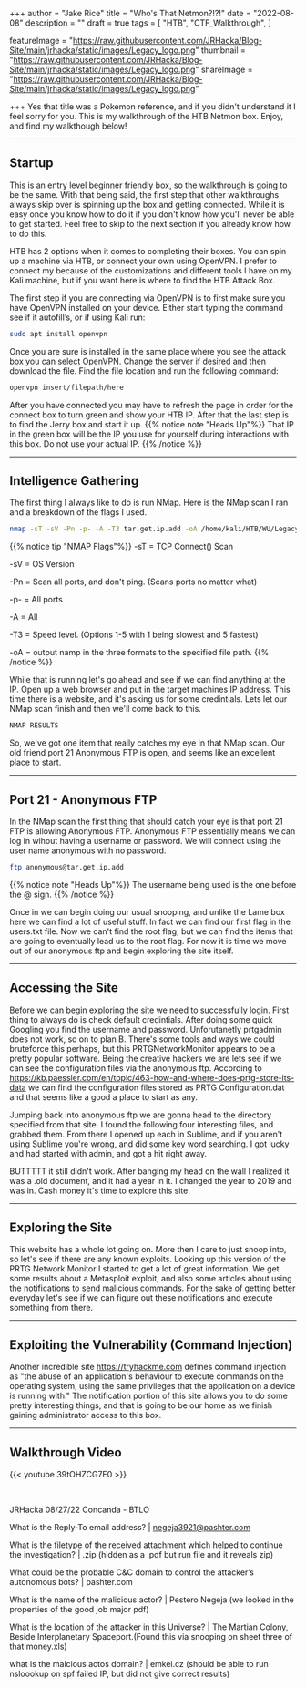 +++
author = "Jake Rice"
title = "Who's That Netmon?!?!"
date = "2022-08-08"
description = ""
draft = true
tags = [
    "HTB",
    "CTF_Walkthrough",
]

featureImage = "https://raw.githubusercontent.com/JRHacka/Blog-Site/main/jrhacka/static/images/Legacy_logo.png"
thumbnail = "https://raw.githubusercontent.com/JRHacka/Blog-Site/main/jrhacka/static/images/Legacy_logo.png"
shareImage = "https://raw.githubusercontent.com/JRHacka/Blog-Site/main/jrhacka/static/images/Legacy_logo.png"

+++
Yes that title was a Pokemon reference, and if you didn't understand it I feel sorry for you. This is my walkthrough of the HTB Netmon box. Enjoy, and find my walkthough below!

<!--more-->
---
## Startup

This is an entry level beginner friendly box, so the walkthrough is going to be the same. With that being said, the first step that other walkthroughs always skip over is spinning up the box and getting connected. While it is easy once you know how to do it if you don't know how you'll never be able to get started. Feel free to skip to the next section if you already know how to do this.

HTB has 2 options when it comes to completing their boxes. You can spin up a machine via HTB, or connect your own using OpenVPN. I prefer to connect my because of the customizations and different tools I have on my Kali machine, but if you want here is where to find the HTB Attack Box.

The first step if you are connecting via OpenVPN is to first make sure you have OpenVPN installed on your device. Either start typing the command see if it autofill’s, or if using Kali run:
```bash
sudo apt install openvpn
```
Once you are sure is installed in the same place where you see the attack box you can select OpenVPN. Change the server if desired and then download the file. Find the file location and run the following command:
```bash
openvpn insert/filepath/here
```

After you have connected you may have to refresh the page in order for the connect box to turn green and show your HTB IP. After that the last step is to find the Jerry box and start it up.
{{% notice note "Heads Up"%}}
That IP in the green box will be the IP you use for yourself during interactions with this box. Do not use your actual IP.
{{% /notice %}}

---

## Intelligence Gathering

The first thing I always like to do is run NMap. Here is the NMap scan I ran and a breakdown of the flags I used.
```bash
nmap -sT -sV -Pn -p- -A -T3 tar.get.ip.add -oA /home/kali/HTB/WU/Legacy/nmap/scans
```
{{% notice tip "NMAP Flags"%}}
-sT = TCP Connect() Scan

-sV = OS Version

-Pn = Scan all ports, and don't ping. (Scans ports no matter what)

-p- = All ports

-A = All

-T3 = Speed level. (Options 1-5 with 1 being slowest and 5 fastest)

-oA = output namp in the three formats to the specified file path.
{{% /notice %}}

While that is running let's go ahead and see if we can find anything at the IP. Open up a web browser and put in the target machines IP address. This time there is a website, and it's asking us for some credintials. Lets let our NMap scan finish and then we'll come back to this. 
```bash
NMAP RESULTS
```

So, we've got one item that really catches my eye in that NMap scan. Our old friend port 21 Anonymous FTP is open, and seems like an excellent place to start. 

---
## Port 21 - Anonymous FTP

In the NMap scan the first thing that should catch your eye is that port 21 FTP is allowing Anonymous FTP. Anonymous FTP essentially means we can log in wihout having a username or password. We will connect using the user name anonymous with no password.
```bash
ftp anonymous@tar.get.ip.add 
```
{{% notice note "Heads Up"%}}
The username being used is the one before the @ sign.
{{% /notice %}}

Once in we can begin doing our usual snooping, and unlike the Lame box here we can find a lot of useful stuff. In fact we can find our first flag in the users.txt file. Now we can't find the root flag, but we can find the items that are going to eventually lead us to the root flag. For now it is time we move out of our anonymous ftp and begin exploring the site itself. 

---
## Accessing the Site

Before we can begin exploring the site we need to successfully login. First thing to always do is check default credintials. After doing some quick Googling you find the username and password. Unforutanetly prtgadmin does not work, so on to plan B. There's some tools and ways we could bruteforce this perhaps, but this PRTGNetworkMonitor appears to be a pretty popular software. Being the creative hackers we are lets see if we can see the configuration files via the anonymous ftp. According to https://kb.paessler.com/en/topic/463-how-and-where-does-prtg-store-its-data we can find the configuration files stored as PRTG Configuration.dat and that seems like a good a place to start as any.

Jumping back into anonymous ftp we are gonna head to the directory specified from that site. I found the following four interesting files, and grabbed them. From there I opened up each in Sublime, and if you aren't using Sublime you're wrong, and did some key word searching. I got lucky and had started with admin, and got a hit right away.


BUTTTTT it still didn't work. After banging my head on the wall I realized it was a .old document, and it had a year in it. I changed the year to 2019 and was in. Cash money it's time to explore this site.

---
## Exploring the Site

This website has a whole lot going on. More then I care to just snoop into, so let's see if there are any known exploits. Looking up this version of the PRTG Network Monitor I started to get a lot of great information. We get some results about a Metasploit exploit, and also some articles about using the notifications to send malicious commands. For the sake of getting better everyday let's see if we can figure out these notifications and execute something from there. 

---
## Exploiting the Vulnerability (Command Injection)

Another incredible site https://tryhackme.com defines command injection as "the abuse of an application's behaviour to execute commands on the operating system, using the same privileges that the application on a device is running with." The notification portion of this site allows you to do some pretty interesting things, and that is going to be our home as we finish gaining administrator access to this box. 

---

## Walkthrough Video

{{< youtube 39tOHZCG7E0 >}}

<br>


JRHacka
08/27/22
Concanda - BTLO

What is the Reply-To email address? | negeja3921@pashter.com

What is the filetype of the received attachment which helped to continue the investigation? | .zip (hidden as a .pdf but run file and it reveals zip)

What could be the probable C&C domain to control the attacker’s autonomous bots? | pashter.com

What is the name of the malicious actor? | Pestero Negeja (we looked in the properties of the good job major pdf)

What is the location of the attacker in this Universe? | The Martian Colony, Beside Interplanetary Spaceport.(Found this via snooping on sheet three of that money.xls)

what is the malcious actos domain? | emkei.cz (should be able to run nsloookup on spf failed IP, but did not give correct results)
